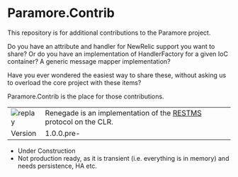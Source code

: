 # Paramore.Contrib
This repository is for additional contributions to the Paramore project.

Do you have an attribute and handler for NewRelic support you want to share? Or do you have an implementation of HandlerFactory for a given IoC container? A generic message mapper implementation?

Have you ever wondered the easiest way to share these, without asking us to overload the core project with these items?

Paramore.Contrib is the place for those contributions.

|               |               |
| ------------- | ------------- |
|![replay](https://openclipart.org/download/170451/biker-b-w.svg)|Renegade is an implementation of the [RESTMS](http://www.restms.org/) protocol on the CLR. |
| Version  | 1.0.0.pre-  |
* Under Construction
* Not production ready, as it is transient (i.e. everything is in memory) and needs persistence, HA etc.








